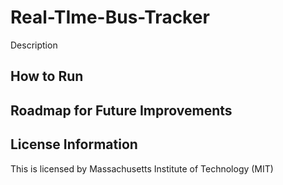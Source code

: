 # Real-TIme-Bus-Tracker
Description

<h2> How to Run </h2>

<h2> Roadmap for Future Improvements </h2>

<h2> License Information </h2> 

This is licensed by Massachusetts Institute of Technology (MIT)
